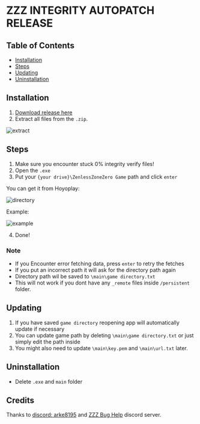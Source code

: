 # ZZZ INTEGRITY AUTOPATCH RELEASE

## Table of Contents
- [Installation](#installation)
- [Steps](#steps)
- [Updating](#updating)
- [Uninstallation](#uninstallation)

## Installation
1. [Download release here](https://github.com/Texas124/ZZZ-Integrity-Autopatch-Release/raw/main/ZZZ%20Integrity%20Auto%20Patcher.zip)
2. Extract all files from the `.zip`.

![extract](https://github.com/user-attachments/assets/bd013455-a53e-4f7c-9306-99c4cfb06c50)

## Steps
1. Make sure you encounter stuck 0% integrity verify files!
2. Open the `.exe`
3. Put your `{your drive}\ZenlessZoneZero Game` path and click `enter`


You can get it from Hoyoplay:

![directory](https://github.com/user-attachments/assets/16d15bf1-0c31-4e89-85b5-5f874eb0f9bd)

Example:

![example](https://github.com/user-attachments/assets/4fa3a4b2-7daf-4bcd-8eed-bb5b5991616e)

4. Done!

### Note
- If you Encounter error fetching data, press `enter` to retry the fetches
- If you put an incorrect path it will ask for the directory path again
- Directory path wil be saved to `\main\game directory.txt`
- This will not work if you dont have any `_remote` files inside `/persistent` folder.

## Updating
1. If you have saved `game directory` reopening app will automatically update if necessary
2. You can update game path by deleting `\main\game directory.txt` or just simply edit the path inside
3. You might also need to update `\main\key.pem` and `\main\url.txt` later.

## Uninstallation
- Delete `.exe` and `main` folder

## Credits
Thanks to [discord: arke8195](https://github.com/yeonjunq/IWALY_ZZZ) and [ZZZ Bug Help](https://discord.gg/9QEuAZNhfX) discord server.
